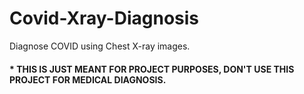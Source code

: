 # Covid-Xray-Diagnosis
Diagnose COVID using Chest X-ray images.  

#### * THIS IS JUST MEANT FOR PROJECT PURPOSES, DON'T USE THIS PROJECT FOR MEDICAL DIAGNOSIS.
